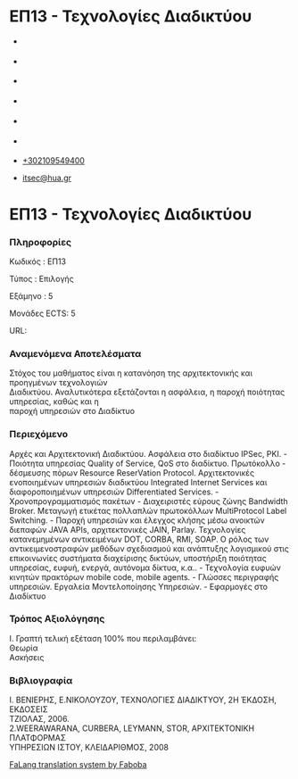 ΕΠ13 - Τεχνολογίες Διαδικτύου
===============  

*   [](https://www.facebook.com/ditharokopio)
*   [](https://www.youtube.com/channel/UCEHkYirpXF1nSLxDCrfDZ4A)
*   [](https://www.linkedin.com/company/77699385)
*   [](https://www.instagram.com/dithua)

*   [](https://dit.hua.gr/index.php/el/studies/undergraduate-studies)
*   [](https://dit.hua.gr/index.php/en/studies/undergraduate-studies)

*   [+302109549400](tel:+302109549400)
*   [itsec@hua.gr](mailto:itsec@hua.gr)

ΕΠ13 - Τεχνολογίες Διαδικτύου
=============================

### Πληροφορίες

Κωδικός : ΕΠ13

Τύπος : Επιλογής

Εξάμηνο : 5

Μονάδες ECTS: 5

URL:[](https://dit.hua.gr/)

### Αναμενόμενα Αποτελέσματα

Στόχος του μαθήματος είναι η κατανόηση της αρχιτεκτονικής και προηγμένων τεχνολογιών  
Διαδικτύου. Αναλυτικότερα εξετάζονται η ασφάλεια, η παροχή ποιότητας υπηρεσίας, καθώς και η  
παροχή υπηρεσιών στο Διαδίκτυο

### Περιεχόμενο

Αρχές και Αρχιτεκτονική Διαδικτύου. Ασφάλεια στο διαδίκτυο IPSec, PKI. - Ποιότητα υπηρεσίας Quality of Service, QoS στο διαδίκτυο. Πρωτόκολλο - δέσμευσης πόρων Resource ReserVation Protocol. Αρχιτεκτονικές ενοποιημένων υπηρεσιών διαδικτύου Integrated Internet Services και διαφοροποιημένων υπηρεσιών Differentiated Services. - Χρονοπρογραμματισμός πακέτων - Διαχειριστές εύρους ζώνης Bandwidth Broker. Μεταγωγή ετικέτας πολλαπλών πρωτοκόλλων MultiProtocol Label Switching. - Παροχή υπηρεσιών και έλεγχος κλήσης μέσω ανοικτών διεπαφών JAVA APIs, αρχιτεκτονικές JAIN, Parlay. Τεχνολογίες κατανεμημένων αντικειμένων DOT, CORBA, RMI, SOAP. Ο ρόλος των αντικειμενοστραφών μεθόδων σχεδιασμού και ανάπτυξης λογισμικού στις επικοινωνίες συστήματα διαχείρισης δικτύων, υποστήριξη ποιότητας υπηρεσίας, ευφυή, ενεργά, αυτόνομα δίκτυα, κ.α.. - Τεχνολογία ευφυών κινητών πρακτόρων mobile code, mobile agents. - Γλώσσες περιγραφής υπηρεσιών. Εργαλεία Μοντελοποίησης Υπηρεσιών. - Εφαρμογές στο Διαδίκτυο

### Τρόπος Αξιολόγησης

Ι. Γραπτή τελική εξέταση 100% που περιλαμβάνει:  
Θεωρία  
Ασκήσεις

### Βιβλιογραφία

Ι. ΒΕΝΙΕΡΗΣ, Ε.ΝΙΚΟΛΟΥΖΟΥ, ΤΕΧΝΟΛΟΓΙΕΣ ΔΙΑΔΙΚΤΥΟΥ, 2Η ΈΚΔΟΣΗ, ΕΚΔΟΣΕΙΣ  
ΤΖΙΟΛΑΣ, 2006.  
2.WEERAWARANA, CURBERA, LEYMANN, STOR, ΑΡΧΙΤΕΚΤΟΝΙΚΗ ΠΛΑΤΦΟΡΜΑΣ  
ΥΠΗΡΕΣΙΩΝ ΙΣΤΟΥ, ΚΛΕΙΔΑΡΙΘΜΟΣ, 2008

[FaLang translation system by Faboba](http://www.faboba.com/ "Faboba : Création de composantJoomla")

[](https://dit.hua.gr/index.php/el/studies/undergraduate-studies?view=article&id=1895:ep13-technologies-diadiktyou&catid=93#)